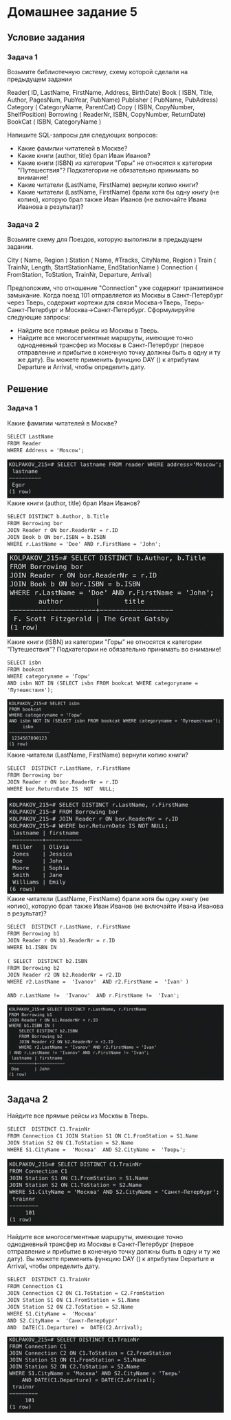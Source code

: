 
# Домашнее задание 5
## Условие задания

### Задача 1
Возьмите библиотечную систему, схему которой сделали на предыдущем задании  
  
Reader( ID, LastName, FirstName, Address, BirthDate) 
Book ( ISBN, Title, Author, PagesNum, PubYear, PubName) 
Publisher ( PubName, PubAdress) 
Category ( CategoryName, ParentCat) 
Copy ( ISBN, CopyNumber, ShelfPosition) 
Borrowing ( ReaderNr, ISBN, CopyNumber, ReturnDate)
BookCat ( ISBN, CategoryName )  
  
Напишите SQL-запросы для следующих вопросов:  
  
- Какие фамилии читателей в Москве?
- Какие книги (author, title) брал Иван Иванов? 
- Какие книги (ISBN) из категории "Горы" не относятся к категории 
"Путешествия"? Подкатегории не обязательно принимать во внимание!  
- Какие читатели (LastName, FirstName) вернули копию книги?
- Какие читатели (LastName, FirstName) брали хотя бы одну книгу (не 
копию), которую брал также Иван Иванов (не включайте Ивана Иванова в 
результат)?
  
### Задача 2  
  
Возьмите схему для Поездов, которую выполняли в предыдущем задании.  
 
City ( Name, Region )
Station ( Name, #Tracks, CityName, Region )
Train ( TrainNr, Length, StartStationName, EndStationName ) 
Connection ( FromStation, ToStation, TrainNr, Departure, Arrival) 
  
Предположим, что отношение "Connection" уже содержит транзитивное 
замыкание. Когда поезд 101 отправляется из Москвы в Санкт-Петербург через 
Тверь, содержит кортежи для связи Москва->Тверь, Тверь-Санкт-Петербург и 
Москва->Санкт-Петербург. Сформулируйте следующие запросы:  
  
- Найдите все прямые рейсы из Москвы в Тверь. 
- Найдите все многосегментные маршруты, имеющие точно однодневный трансфер 
из Москвы в Санкт-Петербург (первое отправление и прибытие в конечную 
точку должны быть в одну и ту же дату). Вы можете применить функцию DAY () 
к атрибутам Departure и Arrival, чтобы определить дату. 

## Решение
### Задача 1
Какие фамилии читателей в Москве?
```
SELECT LastName 
FROM Reader 
WHERE Address = 'Moscow';                                                                                                                                                                                                                                                                                                                      
```
![1](https://github.com/kolpakovee/hse-database/blob/main/images/hw_5_1_a.png)
Какие книги (author, title) брал Иван Иванов? 
```
SELECT DISTINCT b.Author, b.Title 
FROM Borrowing bor 
JOIN Reader r ON bor.ReaderNr = r.ID
JOIN Book b ON bor.ISBN = b.ISBN
WHERE r.LastName = 'Doe' AND r.FirstName = 'John';                                                                                                                                                                                                                                                                                                                                                                                                                                                                                                                                                      
```
![2](https://github.com/kolpakovee/hse-database/blob/main/images/hw_5_1_b.png)
Какие книги (ISBN) из категории "Горы" не относятся к категории 
"Путешествия"? Подкатегории не обязательно принимать во внимание!  
```
SELECT isbn                                                                                                                                                       
FROM bookcat                                                                                                                                                                     
WHERE categoryname = 'Горы'                                                                                                                                                      
AND isbn NOT IN (SELECT isbn FROM bookcat WHERE categoryname = 
'Путешествия');
```
![3](https://github.com/kolpakovee/hse-database/blob/main/images/hw_5_1_c.png)
Какие читатели (LastName, FirstName) вернули копию книги?
```
SELECT  DISTINCT r.LastName, r.FirstName 
FROM Borrowing bor 
JOIN Reader r ON bor.ReaderNr = r.ID 
WHERE bor.ReturnDate IS  NOT  NULL;
```
![4](https://github.com/kolpakovee/hse-database/blob/main/images/hw_5_1_d.png)
Какие читатели (LastName, FirstName) брали хотя бы одну книгу (не копию), 
которую брал также Иван Иванов (не включайте Ивана Иванова в результат)?
```
SELECT  DISTINCT r.LastName, r.FirstName 
FROM Borrowing b1 
JOIN Reader r ON b1.ReaderNr = r.ID 
WHERE b1.ISBN IN 

( SELECT  DISTINCT b2.ISBN 
FROM Borrowing b2 
JOIN Reader r2 ON b2.ReaderNr = r2.ID 
WHERE r2.LastName =  'Ivanov'  AND r2.FirstName =  'Ivan' ) 

AND r.LastName !=  'Ivanov'  AND r.FirstName !=  'Ivan';
```
![5](https://github.com/kolpakovee/hse-database/blob/main/images/hw_5_1_e.png)

## Задача 2
Найдите все прямые рейсы из Москвы в Тверь.
```
SELECT  DISTINCT C1.TrainNr 
FROM Connection C1 JOIN Station S1 ON C1.FromStation = S1.Name 
JOIN Station S2 ON C1.ToStation = S2.Name 
WHERE S1.CityName =  'Москва'  AND S2.CityName =  'Тверь';
```
![6](https://github.com/kolpakovee/hse-database/blob/main/images/hw_5_2_a.png)

Найдите все многосегментные маршруты, имеющие точно однодневный трансфер 
из Москвы в Санкт-Петербург (первое отправление и прибытие в конечную 
точку должны быть в одну и ту же дату). Вы можете применить функцию DAY () 
к атрибутам Departure и Arrival, чтобы определить дату. 

```
SELECT  DISTINCT C1.TrainNr
FROM Connection C1
JOIN Connection C2 ON C1.ToStation = C2.FromStation
JOIN Station S1 ON C1.FromStation = S1.Name
JOIN Station S2 ON C2.ToStation = S2.Name
WHERE S1.CityName =  'Москва'  
AND S2.CityName =  'Санкт-Петербург'  
AND  DATE(C1.Departure) =  DATE(C2.Arrival);
```

![6](https://github.com/kolpakovee/hse-database/blob/main/images/hw_5_2_b.png)
